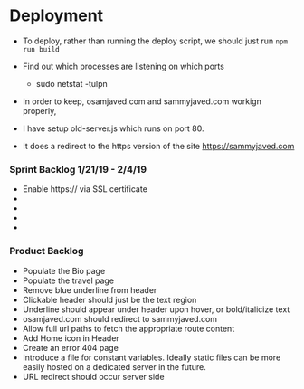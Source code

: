 # Deployment
 - To deploy, rather than running the deploy script, we should just run 
    `npm run build`
 - Find out which processes are listening on which ports
    * sudo netstat -tulpn

 - In order to keep, osamjaved.com and sammyjaved.com workign properly, 
 - I have setup old-server.js which runs on port 80.
 - It does a redirect to the https version of the site https://sammyjaved.com

 
### Sprint Backlog 1/21/19 - 2/4/19
 - Enable https:// via SSL certificate
 - 
 - 
 - 
 - 
 
### Product Backlog
 - Populate the Bio page
 - Populate the travel page
 - Remove blue underline from header
 - Clickable header should just be the text region
 - Underline should appear under header upon hover, or bold/italicize text
 - osamjaved.com should redirect to sammyjaved.com
 - Allow full url paths to fetch the appropriate route content
 - Add Home icon in Header
 - Create an error 404 page
 - Introduce a file for constant variables. 
    Ideally static files can be more easily hosted on a dedicated server in
    the future. 
 - URL redirect should occur server side
    
    
    
